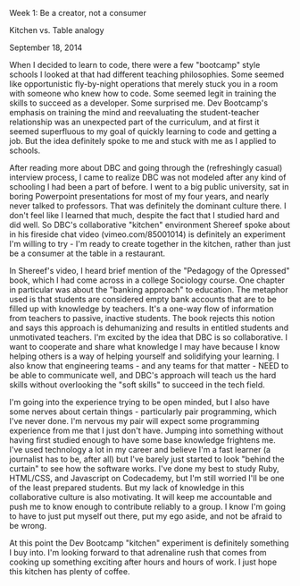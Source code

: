 Week 1: Be a creator, not a consumer

Kitchen vs. Table analogy

September 18, 2014

When I decided to learn to code, there were a few "bootcamp" style schools I looked at that had different teaching philosophies. Some seemed like opportunistic fly-by-night operations that merely stuck you in a room with someone who knew how to code. Some seemed legit in training the skills to succeed as a developer. Some surprised me. Dev Bootcamp's emphasis on training the mind and reevaluating the student-teacher relationship was an unexpected part of the curriculum, and at first it seemed superfluous to my goal of quickly learning to code and getting a job. But the idea definitely spoke to me and stuck with me as I applied to schools.

After reading more about DBC and going through the (refreshingly casual) interview process, I came to realize DBC was not modeled after any kind of schooling I had been a part of before. I went to a big public university, sat in boring Powerpoint presentations for most of my four years, and nearly never talked to professors. That was definitely the dominant culture there. I don't feel like I learned that much, despite the fact that I studied hard and did well. So DBC's collaborative "kitchen" environment Shereef spoke about in his fireside chat video (vimeo.com/85001014) is definitely an experiment I'm willing to try - I'm ready to create together in the kitchen, rather than just be a consumer at the table in a restaurant.

In Shereef's video, I heard brief mention of the "Pedagogy of the Opressed" book, which I had come across in a college Sociology course. One chapter in particular was about the "banking approach" to education. The metaphor used is that students are considered empty bank accounts that are to be filled up with knowledge by teachers. It's a one-way flow of information from teachers to passive, inactive students. The book rejects this notion and says this approach is dehumanizing and results in entitled students and unmotivated teachers. I'm excited by the idea that DBC is so collaborative. I want to cooperate and share what knowledge I may have because I know helping others is a way of helping yourself and solidifying your learning. I also know that engineering teams - and any teams for that matter - NEED to be able to communicate well, and DBC's approach will teach us the hard skills without overlooking the "soft skills" to succeed in the tech field.

I'm going into the experience trying to be open minded, but I also have some nerves about certain things - particularly pair programming, which I've never done. I'm nervous my pair will expect some programming experience from me that I just don't have. Jumping into something without having first studied enough to have some base knowledge frightens me. I've used technology a lot in my career and believe I'm a fast learner (a journalist has to be, after all) but I've barely just started to look "behind the curtain" to see how the software works. I've done my best to study Ruby, HTML/CSS, and Javascript on Codecademy, but I'm still worried I'll be one of the least prepared students. But my lack of knowledge in this collaborative culture is also motivating. It will keep me accountable and push me to know enough to contribute reliably to a group. I know I'm going to have to just put myself out there, put my ego aside, and not be afraid to be wrong.

At this point the Dev Bootcamp "kitchen" experiment is definitely something I buy into. I'm looking forward to that adrenaline rush that comes from cooking up something exciting after hours and hours of work. I just hope this kitchen has plenty of coffee.
